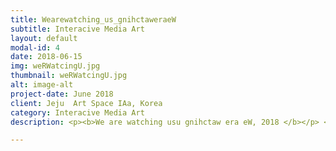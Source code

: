 ```yaml
---
title: Wearewatching_us_gnihctaweraeW
subtitle: Interacive Media Art
layout: default
modal-id: 4
date: 2018-06-15
img: weRWatcingU.jpg
thumbnail: weRWatcingU.jpg
alt: image-alt
project-date: June 2018
client: Jeju  Art Space IAa, Korea
category: Interacive Media Art
description: <p><b>We are watching usu gnihctaw era eW, 2018 </b></p> <b>'The audience repeats changing roles of becoming an observer and targets of surveillance.'</b><br><p>The artwork focuses on revealing the structural nature of modern 'surveillance'. The back of the person who saw the work in before is shown on the screen. A working camera shoots the 'current' audience staring at the screen of the past spectator. Located in an expected location, the operating of surveillance camera changes the present viewer into a 'surveillance target', changing the same observer (main) into a target under watch (subject). </p> <p>On the screen, beyond the scene of the current spectators, a continuous scene of the back of an audience that came before is shown (“an audience in an audience in an audience” structure). Participants in the work repeatedly cross the role of 'observer' to 'subject to be monitored’, and experience chaos between the two relationships. This study explores the structural form of surveillance in the present age.</p> <br> <br><p><div class="embed-responsive embed-responsive-16by9"> <iframe src="https://player.vimeo.com/video/294489691"  frameborder="0" webkitallowfullscreen mozallowfullscreen allowfullscreen></iframe>  </div></p> <p><b>We are watching usu gnihctaw era eW, 2018 </b></p> <p>감시자와 감시 대상의 관계는 흔히 일방향적으로 여겨진다. 통념적으로 ‘ ~이 ~을 감시한다’ 는 주체-객체의 형태로 이루어진다고 믿는다. 하지만 디지털 매체에 깊숙이 침투된 현대 사회에서 감시자와 감시 대상에는 뚜렷한 구분 선을 그을 수 없게 되었다. 누구나 감시자가 될 수 있으며 동시에 감시의 대상이 되고 있다. </p> <p>‘관객은 감시를 하는 감시자에서 감시를 당하는 대상으로 교차하기를 반복한다.’ 본 작품은 오늘날 ‘감시’의 구조적 속성을 드러낸다. 화면에는 과거 작품을 관람했던 사람의 뒷모습이 상영된다. 실시간 카메라는 이 모습(관람객을 녹화한 장면)을 응시하는 ‘현’ 관객을 촬영한다. 상투적인 감시카메라의 위치에 설치된 실시간 카메라는 현 관람객을 ‘감시의 대상’으로 탈바꿈시켜 감시자(주체)였던 현재 관람객을 감시 대상(객체)으로 만든다. 화면에는 현재 관람객 모습 너머 과거 관람객의 뒷모습이 나타나는 (관객 속에-관객 속에 -관객이 연속적으로 반복되는) 구조가 형성된다. 작품 참여자는 감시를 하는 ‘감시자’에서 감시를 당하는 ‘대상’으로 교차하기를 반복하며 감시자와 감시 대상 사이에서 혼돈을 경험한다. 작품은 동시대에서 감시는 어떤 구조적인 형태를 갖는지 탐구한다.</p>

---
```

